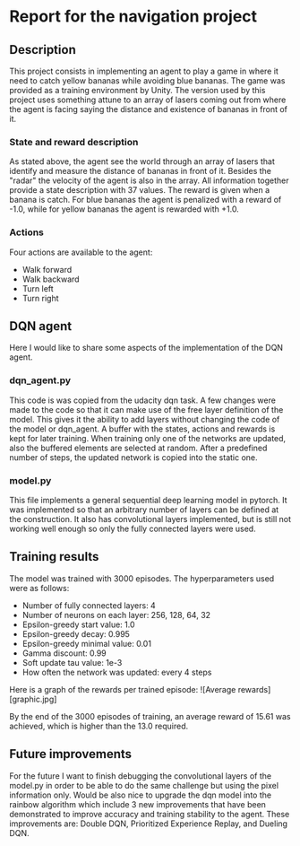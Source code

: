 # Report for the navigation project

## Description
This project consists in implementing an agent to play a game in where it need to catch yellow bananas while avoiding blue bananas.
The game was provided as a training environment by Unity. The version used by this project uses something attune to an array of lasers coming out from where the agent is facing saying the distance and existence of bananas in front of it.

### State and reward description
As stated above, the agent see the world through an array of lasers that identify and measure the distance of bananas in front of it.
Besides the "radar" the velocity of the agent is also in the array. All information together provide a state description with 37 values.
The reward is given when a banana is catch. For blue bananas the agent is penalized with a reward of -1.0, while for yellow bananas the agent is rewarded with +1.0.

### Actions
Four actions are available to the agent: 
- Walk forward
- Walk backward
- Turn left
- Turn right

## DQN agent
Here I would like to share some aspects of the implementation of the DQN agent.

### dqn_agent.py
This code is was copied from the udacity dqn task. A few changes were made to the code so that it can make use of the free layer definition of the model.
This gives it the ability to add layers without changing the code of the model or dqn_agent. 
A buffer with the states, actions and rewards is kept for later training.
When training only one of the networks are updated, also the buffered elements are selected at random.
After a predefined number of steps, the updated network is copied into the static one.

### model.py
This file implements a general sequential deep learning model in pytorch. 
It was implemented so that an arbitrary number of layers can be defined at the construction.
It also has convolutional layers implemented, but is still not working well enough so only the fully connected layers were used.

## Training results
The model was trained with 3000 episodes. The hyperparameters used were as follows:
- Number of fully connected layers: 4
- Number of neurons on each layer: 256, 128, 64, 32
- Epsilon-greedy start value: 1.0
- Epsilon-greedy decay: 0.995
- Epsilon-greedy minimal value: 0.01
- Gamma discount: 0.99
- Soft update tau value: 1e-3
- How often the network was updated: every 4 steps

Here is a graph of the rewards per trained episode:
![Average rewards][graphic.jpg]

By the end of the 3000 episodes of training, an average reward of 15.61 was achieved, which is higher than the 13.0 required.

## Future improvements
For the future I want to finish debugging the convolutional layers of the model.py in order to be able to do the same challenge but using the pixel information only.
Would be also nice to upgrade the dqn model into the rainbow algorithm which include 3 new improvements that have been demonstrated to improve accuracy and training stability to the agent.
These improvements are: Double DQN, Prioritized Experience Replay, and Dueling DQN.
